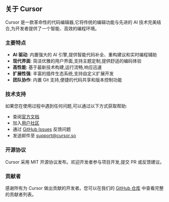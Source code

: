 ## 关于 Cursor

Cursor 是一款革命性的代码编辑器,它将传统的编辑功能与先进的 AI 技术完美结合,为开发者提供了一个智能、高效的编程环境。

### 主要特点

- **AI 驱动**: 内置强大的 AI 引擎,提供智能代码补全、重构建议和实时编程辅助
- **现代界面**: 简洁优雅的用户界面,支持主题定制,提供舒适的编码体验
- **高性能**: 基于最新技术构建,运行流畅,响应迅速
- **扩展性强**: 丰富的插件生态系统,支持自定义扩展开发
- **团队协作**: 内置 Git 支持,便捷的代码共享和版本控制功能

### 技术支持

如果您在使用过程中遇到任何问题,可以通过以下方式获取帮助:

- 查阅[官方文档](https://cursor.so/docs)
- 加入[用户社区](https://cursor.so/community)
- 通过 [GitHub Issues](https://github.com/cursor/issues) 反馈问题
- 发送邮件至 support@cursor.so

### 开源协议

Cursor 采用 MIT 开源协议发布。欢迎开发者参与项目开发,提交 PR 或反馈建议。

### 贡献者

感谢所有为 Cursor 做出贡献的开发者。您可以在我们的 [GitHub 仓库](https://github.com/cursor/contributors) 中查看完整的贡献者列表。
